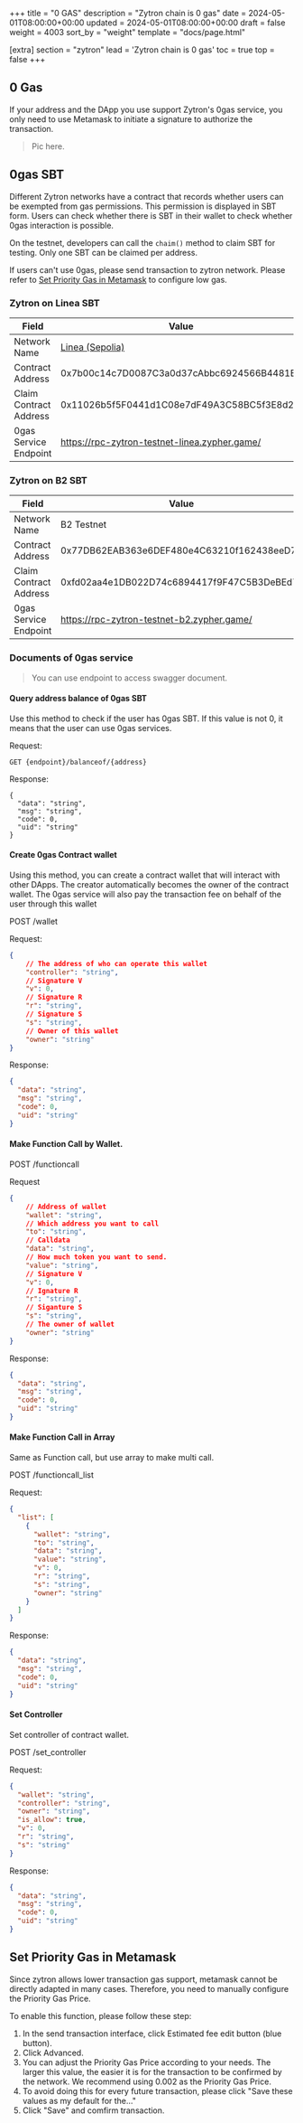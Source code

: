 +++
title = "0 GAS"
description = "Zytron chain is 0 gas"
date = 2024-05-01T08:00:00+00:00
updated = 2024-05-01T08:00:00+00:00
draft = false
weight = 4003
sort_by = "weight"
template = "docs/page.html"

[extra]
section = "zytron"
lead = 'Zytron chain is 0 gas'
toc = true
top = false
+++

## 0 Gas

If your address and the DApp you use support Zytron's 0gas service,
you only need to use Metamask to initiate a signature to authorize the transaction.

> Pic here.

## 0gas SBT

Different Zytron networks have a contract that records whether users can be
exempted from gas permissions. This permission is displayed in SBT form.
Users can check whether there is SBT in their wallet to check whether 0gas interaction is possible.

On the testnet, developers can call the `chaim()` method to claim SBT for testing. Only one SBT can be claimed per address.

If users can't use 0gas, please send transaction to zytron network.
Please refer to [Set Priority Gas in Metamask](#set-priority-gas-in-metamask) to configure low gas.

### Zytron on Linea SBT

|  Field   | Value  |
|  ----  | ----  |
| Network Name  | [Linea (Sepolia)](https://chainlist.org/chain/59141) |
| Contract Address | 0x7b00c14c7D0087C3a0d37cAbbc6924566B4481E9 |
| Claim Contract Address | 0x11026b5f5F0441d1C08e7dF49A3C58BC5f3E8d26 |
| 0gas Service Endpoint | https://rpc-zytron-testnet-linea.zypher.game/ |

### Zytron on B2 SBT

|  Field   | Value  |
|  ----  | ----  |
| Network Name  | B2 Testnet |
| Contract Address | 0x77DB62EAB363e6DEF480e4C63210f162438eeD77 |
| Claim Contract Address | 0xfd02aa4e1DB022D74c6894417f9F47C5B3DeBEd7 |
| 0gas Service Endpoint | https://rpc-zytron-testnet-b2.zypher.game/ |

### Documents of 0gas service

> You can use endpoint to access swagger document.

#### Query address balance of 0gas SBT

Use this method to check if the user has 0gas SBT. If this value is not 0, it means that the user can use 0gas services.

Request:

```
GET {endpoint}/balanceof/{address}
```

Response:

```
{
  "data": "string",
  "msg": "string",
  "code": 0,
  "uid": "string"
}
```

#### Create 0gas Contract wallet

Using this method, you can create a contract wallet that will interact with other DApps. 
The creator automatically becomes the owner of the contract wallet.
The 0gas service will also pay the transaction fee on behalf of the user through this wallet

POST /wallet

Request:

```json
{
    // The address of who can operate this wallet
    "controller": "string",
    // Signature V
    "v": 0,
    // Signature R
    "r": "string",
    // Signature S
    "s": "string",
    // Owner of this wallet
    "owner": "string"
}
```

Response:

```json
{
  "data": "string",
  "msg": "string",
  "code": 0,
  "uid": "string"
}
```

#### Make Function Call by Wallet.

POST /functioncall

Request

```json
{
    // Address of wallet
    "wallet": "string",
    // Which address you want to call
    "to": "string",
    // Calldata
    "data": "string",
    // How much token you want to send.
    "value": "string",
    // Signature V
    "v": 0,
    // Ignature R
    "r": "string",
    // Siganture S
    "s": "string",
    // The owner of wallet
    "owner": "string"
}
```

Response:

```json
{
  "data": "string",
  "msg": "string",
  "code": 0,
  "uid": "string"
}
```

#### Make Function Call in Array

Same as Function call, but use array to make multi call.

POST /functioncall_list

Request:

```json
{
  "list": [
    {
      "wallet": "string",
      "to": "string",
      "data": "string",
      "value": "string",
      "v": 0,
      "r": "string",
      "s": "string",
      "owner": "string"
    }
  ]
}
```

Response:

```json
{
  "data": "string",
  "msg": "string",
  "code": 0,
  "uid": "string"
}
```

#### Set Controller

Set controller of contract wallet.

POST /set_controller

Request:

```json
{
  "wallet": "string",
  "controller": "string",
  "owner": "string",
  "is_allow": true,
  "v": 0,
  "r": "string",
  "s": "string"
}
```

Response:

```json
{
  "data": "string",
  "msg": "string",
  "code": 0,
  "uid": "string"
}
```

## Set Priority Gas in Metamask

Since zytron allows lower transaction gas support, metamask cannot be directly adapted in many cases.
Therefore, you need to manually configure the Priority Gas Price.

To enable this function, please follow these step:

1. In the send transaction interface, click Estimated fee edit button (blue button).
2. Click Advanced.
3. You can adjust the Priority Gas Price according to your needs. The larger this value, 
    the easier it is for the transaction to be confirmed by the network.
    We recommend using 0.002 as the Priority Gas Price.
4. To avoid doing this for every future transaction, please click "Save these values as my default for the..."
5. Click "Save" and comfirm transaction.
